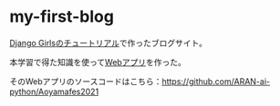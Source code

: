# my-first-blog
[Django Girlsのチュートリアル](https://tutorial.djangogirls.org/ja/)で作ったブログサイト。

本学習で得た知識を使って[Webアプリ](https://aran.pythonanywhere.com)を作った。

そのWebアプリのソースコードはこちら：https://github.com/ARAN-ai-python/Aoyamafes2021
